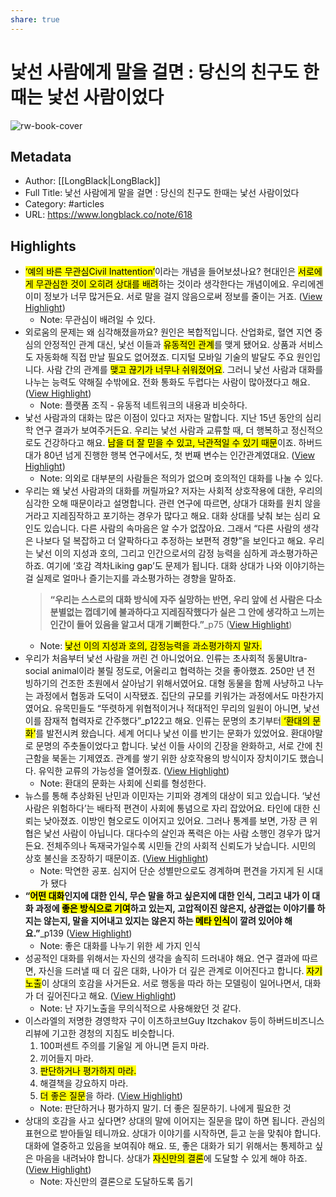 ```yaml
---
share: true
---
```


# 낯선 사람에게 말을 걸면 : 당신의 친구도 한때는 낯선 사람이었다

![rw-book-cover](https://longblack-contens.s3.ap-northeast-2.amazonaws.com/image/20230309/167835368452ff45281ccc7deed490c80eb1f501bb.jpg)

## Metadata
- Author: [[LongBlack|LongBlack]]
- Full Title: 낯선 사람에게 말을 걸면 : 당신의 친구도 한때는 낯선 사람이었다
- Category: #articles
- URL: https://www.longblack.co/note/618

## Highlights
- <mark class="hltr-red">‘예의 바른 무관심Civil Inattention’</mark>이라는 개념을 들어보셨나요? 현대인은 <mark class="hltr-red">서로에게 무관심한 것이 오히려 상대를 배려</mark>하는 것이라 생각한다는 개념이에요. 우리에겐 이미 정보가 너무 많거든요. 서로 말을 걸지 않음으로써 정보를 줄이는 거죠. ([View Highlight](https://read.readwise.io/read/01gvj48emt47j29dpsry47a4ht))
    - Note: 무관심이 배려일 수 있다.
- 외로움의 문제는 왜 심각해졌을까요? 원인은 복합적입니다. 산업화로, 혈연 지연 중심의 안정적인 관계 대신, 낯선 이들과 <mark class="hltr-red">유동적인 관계</mark>를 맺게 됐어요. 상품과 서비스도 자동화해 직접 만날 필요도 없어졌죠.
  디지털 모바일 기술의 발달도 주요 원인입니다. 사람 간의 관계를 <mark class="hltr-red">맺고 끊기가 너무나 쉬워졌어요</mark>. 그러니 낯선 사람과 대화를 나누는 능력도 약해질 수밖에요. 전화 통화도 두렵다는 사람이 많아졌다고 해요. ([View Highlight](https://read.readwise.io/read/01gvj4ejdv72sgcxnmf0qnwecv))
    - Note: 플랫폼 조직 - 유동적 네트워크의 내용과 비슷하다.
- 낯선 사람과의 대화는 많은 이점이 있다고 저자는 말합니다. 지난 15년 동안의 심리학 연구 결과가 보여주거든요. 우리는 낯선 사람과 교류할 때, 더 행복하고 정신적으로도 건강하다고 해요. <mark class="hltr-red">남을 더 잘 믿을 수 있고, 낙관적일 수 있기 때문</mark>이죠. 하버드대가 80년 넘게 진행한 행복 연구에서도, 첫 번째 변수는 인간관계였대요. ([View Highlight](https://read.readwise.io/read/01gvj4jspxj1btranqhfsm9bfz))
    - Note: 의외로 대부분의 사람들은 적의가 없으며 호의적인 대화를 나눌 수 있다.
- 우리는 왜 낯선 사람과의 대화를 꺼릴까요? 저자는 사회적 상호작용에 대한, 우리의 심각한 오해 때문이라고 설명합니다. 관련 연구에 따르면, 상대가 대화를 원치 않을 거라고 지레짐작하고 포기하는 경우가 많다고 해요.
  대화 상대를 낮춰 보는 심리 요인도 있습니다. 다른 사람의 속마음은 알 수가 없잖아요. 그래서 “다른 사람의 생각은 나보다 덜 복잡하고 더 얄팍하다고 추정하는 보편적 경향”을 보인다고 해요. 우리는 낯선 이의 지성과 호의, 그리고 인간으로서의 감정 능력을 심하게 과소평가하곤 하죠.
  여기에 ‘호감 격차Liking gap’도 문제가 됩니다. 대화 상대가 나와 이야기하는 걸 실제로 얼마나 즐기는지를 과소평가하는 경향을 말하죠.
  > **“우리는 스스로의 대화 방식에 자주 실망하는 반면, 우리 앞에 선 사람은 다소 분별없는 껍데기에 불과하다고 지레짐작했다가 실은 그 안에 생각하고 느끼는 인간이 들어 있음을 알고서 대개 기뻐한다.”**_p75 ([View Highlight](https://read.readwise.io/read/01gvj4nsqbmwesm1faz6c5n9jv))
    - Note: <mark class="hltr-red">낯선 이의 지성과 호의, 감정능력을 과소평가하지 말자.</mark>
- 우리가 처음부터 낯선 사람을 꺼린 건 아니었어요. 인류는 초사회적 동물Ultra-social animal이라 불릴 정도로, 어울리고 협력하는 것을 좋아했죠. 250만 년 전 빙하기의 건조한 초원에서 살아남기 위해서였어요. 대형 동물을 함께 사냥하고 나누는 과정에서 협동과 도덕이 시작됐죠. 집단의 규모를 키워가는 과정에서도 마찬가지였어요. 유목민들도 “뚜렷하게 위협적이거나 적대적인 무리의 일원이 아니면, 낯선 이를 잠재적 협력자로 간주했다”_p122고 해요.
  인류는 문명의 초기부터<mark class="hltr-red"> ‘환대의 문화’</mark>를 발전시켜 왔습니다. 세계 어디나 낯선 이를 반기는 문화가 있었어요. 환대야말로 문명의 주춧돌이었다고 합니다. 낯선 이들 사이의 긴장을 완화하고, 서로 간에 친근함을 북돋는 기제였죠. 관계를 쌓기 위한 상호작용의 방식이자 장치이기도 했습니다. 유익한 교류의 가능성을 열어줬죠. ([View Highlight](https://read.readwise.io/read/01gvj4ttdmvwqxwwxjpya3zm21))
    - Note: 환대의 문화는 사회에 신뢰를 형성한다.
- 뉴스를 통해 추상화된 난민과 이민자는 기피와 경계의 대상이 되고 있습니다. ‘낯선 사람은 위험하다’는 배타적 편견이 사회에 통념으로 자리 잡았어요. 타인에 대한 신뢰는 낮아졌죠. 이방인 혐오로도 이어지고 있어요.
  그러나 통계를 보면, 가장 큰 위협은 낯선 사람이 아닙니다. 대다수의 살인과 폭력은 아는 사람 소행인 경우가 많거든요. 전체주의나 독재국가일수록 시민들 간의 사회적 신뢰도가 낮습니다. 시민의 상호 불신을 조장하기 때문이죠. ([View Highlight](https://read.readwise.io/read/01gvj51f5cv6m1kft8fyr6tz1z))
    - Note: 막연한 공포. 심지어 단순 성별만으로도 경계하며 편견을 가지게 된 시대가 됐다
- **“<mark class="hltr-red">어떤 대화</mark>인지에 대한 인식, 무슨 말을 하고 싶은지에 대한 인식, 그리고 내가 이 대화 과정에 <mark class="hltr-red">좋은 방식으로 기여</mark>하고 있는지, 고압적이진 않은지, 상관없는 이야기를 하지는 않는지, 말을 지어내고 있지는 않은지 하는 <mark class="hltr-red">메타 인식</mark>이 깔려 있어야 해요.”**_p139 ([View Highlight](https://read.readwise.io/read/01gvj55b6arzhem9kc9ndtj4dd))
    - Note: 좋은 대화를 나누기 위한 세 가지 인식
- 성공적인 대화를 위해서는 자신의 생각을 솔직히 드러내야 해요. 연구 결과에 따르면, 자신을 드러낼 때 더 깊은 대화, 나아가 더 깊은 관계로 이어진다고 합니다. <mark class="hltr-red">자기 노출</mark>이 상대의 호감을 사거든요. 서로 행동을 따라 하는 모델링이 일어나면서, 대화가 더 깊어진다고 해요. ([View Highlight](https://read.readwise.io/read/01gvj5615b1b6dw1vr1yqktqgr))
    - Note: 난 자기노출을 무의식적으로 사용해왔던 것 같다.
- 이스라엘의 저명한 경영학자 구이 이츠하코브Guy Itzchakov 등이 하버드비즈니스리뷰에 기고한 경청의 지침도 비슷합니다.
  1. 100퍼센트 주의를 기울일 게 아니면 듣지 마라. 
  2. 끼어들지 마라. 
  3. <mark class="hltr-red">판단하거나 평가하지 마라. </mark>
  4. 해결책을 강요하지 마라. 
  5. <mark class="hltr-red">더 좋은 질문</mark>을 하라. ([View Highlight](https://read.readwise.io/read/01gvj58pd43eyg19g5gp9e71ve))
    - Note: 판단하거나 평가하지 말기.
      더 좋은 질문하기.
      나에게 필요한 것
- 상대의 호감을 사고 싶다면? 상대의 말에 이어지는 질문을 많이 하면 됩니다. 관심의 표현으로 받아들일 테니까요. 상대가 이야기를 시작하면, 듣고 눈을 맞춰야 합니다. 대화에 열중하고 있음을 보여줘야 해요.
  또, 좋은 대화가 되기 위해서는 통제하고 싶은 마음을 내려놔야 합니다. 상대가 <mark class="hltr-red">자신만의 결론</mark>에 도달할 수 있게 해야 하죠. ([View Highlight](https://read.readwise.io/read/01gvj5k76bqn9kk29hs1k8wyrs))
    - Note: 자신만의 결론으로 도달하도록 돕기

